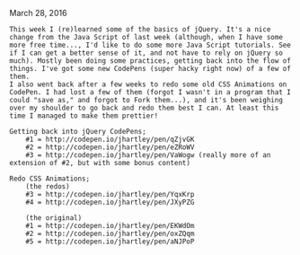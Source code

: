 March 28, 2016

	This week I (re)learned some of the basics of jQuery. It's a nice change from the Java Script of last week (although, when I have some more free time..., I'd like to do some more Java Script tutorials. See if I can get a better sense of it, and not have to rely on jQuery so much). Mostly been doing some practices, getting back into the flow of things. I've got some new CodePens (super hacky right now) of a few of them. 
	I also went back after a few weeks to redo some old CSS Animations on CodePen. I had lost a few of them (forgot I wasn't in a program that I could "save as," and forgot to Fork them...), and it's been weighing over my shoulder to go back and redo them best I can. At least this time I managed to make them prettier! 

	Getting back into jQuery CodePens;
		#1 = http://codepen.io/jhartley/pen/qZjvGK
		#2 = http://codepen.io/jhartley/pen/eZRoWV
		#3 = http://codepen.io/jhartley/pen/VaWogw (really more of an extension of #2, but with some bonus content)

	Redo CSS Animations;
		(the redos)
		#3 = http://codepen.io/jhartley/pen/YqxKrp
		#4 = http://codepen.io/jhartley/pen/JXyPZG

		(the original)
		#1 = http://codepen.io/jhartley/pen/EKWdOm
		#2 = http://codepen.io/jhartley/pen/oxZQqm
		#5 = http://codepen.io/jhartley/pen/aNJPoP